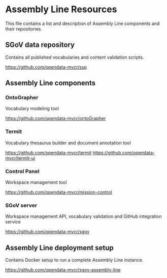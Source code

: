 # Assembly Line Resources

This file contains a list and description of Assembly Line components and their repositories.

## SGoV data repository
Contains all published vocabularies and content validation scripts.

https://github.com/opendata-mvcr/ssp

## Assembly Line components

### OntoGrapher
Vocabulary modeling tool

https://github.com/opendata-mvcr/ontoGrapher

### TermIt
Vocabulary thesaurus builder and document annotation tool

https://github.com/opendata-mvcr/termit
https://github.com/opendata-mvcr/termit-ui

### Control Panel
Workspace management tool

https://github.com/opendata-mvcr/mission-control

### SGoV server
Workspace management API, vocabulary validation and GitHub integration service

https://github.com/opendata-mvcr/sgov

## Assembly Line deployment setup
Contains Docker setup to run a complete Assembly Line instance.

https://github.com/opendata-mvcr/sgov-assembly-line